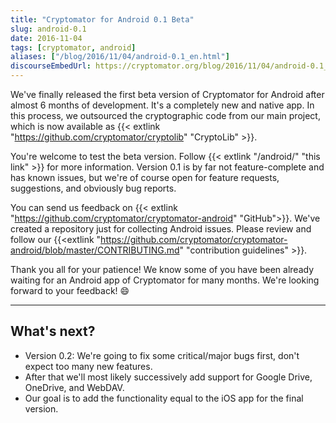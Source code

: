 ```yaml
---
title: "Cryptomator for Android 0.1 Beta"
slug: android-0.1
date: 2016-11-04
tags: [cryptomator, android]
aliases: ["/blog/2016/11/04/android-0.1_en.html"]
discourseEmbedUrl: https://cryptomator.org/blog/2016/11/04/android-0.1_en.html
---
```

We've finally released the first beta version of Cryptomator for Android after almost 6 months of development. It's a completely new and native app. In this process, we outsourced the cryptographic code from our main project, which is now available as {{< extlink "https://github.com/cryptomator/cryptolib" "CryptoLib" >}}.

You're welcome to test the beta version. Follow {{< extlink "/android/" "this link" >}} for more information. Version 0.1 is by far not feature-complete and has known issues, but we're of course open for feature requests, suggestions, and obviously bug reports.

You can send us feedback on {{< extlink "https://github.com/cryptomator/cryptomator-android" "GitHub">}}. We've created a repository just for collecting Android issues. Please review and follow our {{<extlink "https://github.com/cryptomator/cryptomator-android/blob/master/CONTRIBUTING.md" "contribution guidelines" >}}.

Thank you all for your patience! We know some of you have been already waiting for an Android app of Cryptomator for many months. We're looking forward to your feedback! :smile:

---

## What's next?
- Version 0.2: We're going to fix some critical/major bugs first, don't expect too many new features.
- After that we'll most likely successively add support for Google Drive, OneDrive, and WebDAV.
- Our goal is to add the functionality equal to the iOS app for the final version.
